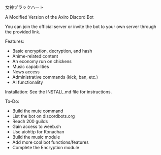 女神ブラックハート

A Modified Version of the Axiro Discord Bot

You can join the official server or invite the bot to your own server through the provided link.

Features:
- Basic encryption, decryption, and hash
- Anime-related content
- An economy run on chickens
- Music capabilities
- News access
- Administrative commands (kick, ban, etc.)
- AI functionality

Installation:
See the INSTALL.md file for instructions.

To-Do:
- Build the mute command
- List the bot on discordbots.org
- Reach 200 guilds
- Gain access to weeb.sh
- Use aiohttp for Konachan
- Build the music module
- Add more cool bot functions/features
- Complete the Encryption module
